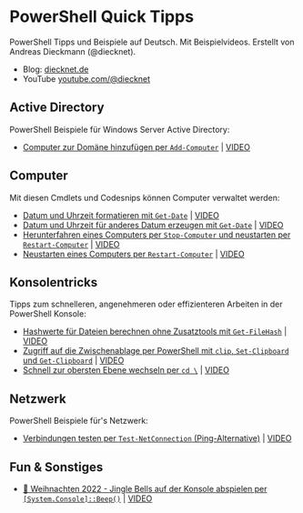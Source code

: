 # PowerShell Quick Tipps

PowerShell Tipps und Beispiele auf Deutsch. Mit Beispielvideos. Erstellt von Andreas Dieckmann (@diecknet).  
- Blog: [diecknet.de](https://diecknet.de)
- YouTube [youtube.com/@diecknet](https://youtube.com/@diecknet)

## Active Directory

PowerShell Beispiele für Windows Server Active Directory:

- [Computer zur Domäne hinzufügen per `Add-Computer`](./Active_Directory/Add-Computer.ps1) | [VIDEO](https://youtube.com/shorts/KHcGi_r5JrI)

## Computer

Mit diesen Cmdlets und Codesnips können Computer verwaltet werden:

- [Datum und Uhrzeit formatieren mit `Get-Date`](./Computer/Get-Date.ps1) | [VIDEO](https://www.youtube.com/shorts/B4isaaEkT9k)
- [Datum und Uhrzeit für anderes Datum erzeugen mit `Get-Date`](./Computer/Get-Date.ps1) | [VIDEO](https://www.youtube.com/shorts/sSxOIZgfqa0)
- [Herunterfahren eines Computers per `Stop-Computer` und neustarten per `Restart-Computer`](./Computer/Stop-Computer_und_Restart-Computer.ps1) | [VIDEO](https://youtube.com/shorts/T4_Nh3Fcq9E)
- [Neustarten eines Computers per `Restart-Computer`](./Computer/Stop-Computer_und_Restart-Computer.ps1) | [VIDEO](https://youtube.com/shorts/T4_Nh3Fcq9E)

## Konsolentricks

Tipps zum schnelleren, angenehmeren oder effizienteren Arbeiten in der PowerShell Konsole:

- [Hashwerte für Dateien berechnen ohne Zusatztools mit `Get-FileHash`](./Konsolentricks/Get-FileHash.ps1) | [VIDEO](https://youtube.com/shorts/8C5HHAjAUnQ)
- [Zugriff auf die Zwischenablage per PowerShell mit `clip`, `Set-Clipboard` und `Get-Clipboard`](./Konsolentricks/Zwischenablage.ps1) | [VIDEO](https://www.youtube.com/shorts/TteSZQF6RQo)
- [Schnell zur obersten Ebene wechseln per `cd \`](./Konsolentricks/cd-backslash.ps1) | [VIDEO](https://youtube.com/shorts/PUkhLl4zM0w)

## Netzwerk

PowerShell Beispiele für's Netzwerk:

- [Verbindungen testen per `Test-NetConnection` (Ping-Alternative)](./Network/Test-NetConnection.ps1) | [VIDEO](https://youtube.com/shorts/gfGL_UUTpOM)

## Fun & Sonstiges

- [🎅 Weihnachten 2022 - Jingle Bells auf der Konsole abspielen per `[System.Console]::Beep()`](./Fun/JingleShells.ps1) | [VIDEO](https://youtube.com/shorts/kGwsjKNxuPI)
